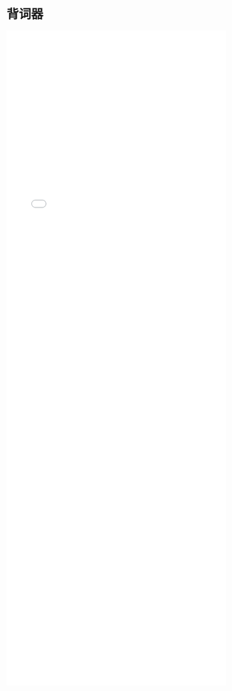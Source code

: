 # 背词器

<div>
<iframe src="/pages/reciter.html" scrolling="auto" border="0" frameborder="no" framespacing="0" allowfullscreen="true" width="100%" height="1500" ></iframe>
</div>

<!-- <reciter /> -->